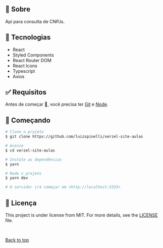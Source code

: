 ## :dart: Sobre ##

Api para consulta de CNPJs.

## :rocket: Tecnologias ##

- React
- Styled Components
- React Router DOM
- React Icons
- Typescript
- Axios


## :white_check_mark: Requisitos ##

Antes de começar :checkered_flag:, você precisa ter [Git](https://git-scm.com) e [Node](https://nodejs.org/en/).

## :checkered_flag: Começando ##

```bash
# Clone o projeto
$ git clone https://github.com/luizspinelli/verzel-site-aulas

# Acesse
$ cd verzel-site-aulas

# Instale as dependências
$ yarn

# Rode o projeto
$ yarn dev

# O servidor irá começar em <http://localhost:3333>
```

## :memo: Licença ##

This project is under license from MIT. For more details, see the [LICENSE](LICENSE.md) file.

&#xa0;

<a href="#top">Back to top</a>